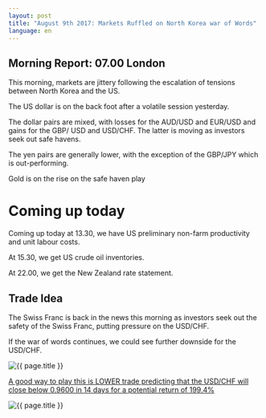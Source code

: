 ```yaml
---
layout: post
title: "August 9th 2017: Markets Ruffled on North Korea war of Words"
language: en
---
```

## Morning Report: 07.00 London

This morning, markets are jittery following the escalation of tensions between North Korea and the US. 

The US dollar is on the back foot after a volatile session yesterday. 

The dollar pairs are mixed, with losses for the AUD/USD and EUR/USD and gains for the GBP/ USD and USD/CHF. The latter is moving as investors seek out safe havens. 

The yen pairs are generally lower, with the exception of the GBP/JPY which is out-performing. 

Gold is on the rise on the safe haven play

# Coming up today

Coming up today at 13.30, we have US preliminary non-farm productivity and unit labour costs. 

At 15.30, we get US crude oil inventories.

At 22.00, we get the New Zealand rate statement. 

## Trade Idea

The Swiss Franc is back in the news this morning as investors seek out the safety of the Swiss Franc, putting pressure on the USD/CHF. 

If the war of words continues, we could see further downside for the USD/CHF. 

<img class="post-image" src="{{ site.url }}/images/2017-08-09_07-30-28.jpg" alt="{{ page.title }}" title="{{ page.title }}">

<a href="%LINK%%?currency=GBP&market=forex&underlying=frxUSDCHF&formname=higherlower&duration_amount=14&duration_units=d&amount=10&amount_type=payout&expiry_type=duration&barrier=0.9600" target="_blank">A good way to play this is LOWER trade predicting that the USD/CHF will close below 0.9600 in 14 days for a potential return of 199.4%</a>

<img class="post-image" src="{{ site.url }}/images/2017-08-09_07-31-40.jpg" alt="{{ page.title }}" title="{{ page.title }}">